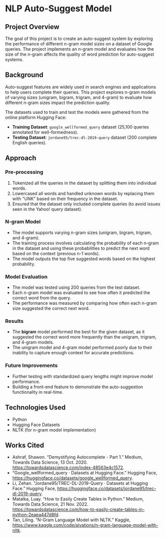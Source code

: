 
# NLP Auto-Suggest Model

## Project Overview

The goal of this project is to create an auto-suggest system by exploring the performance of different n-gram model sizes on a dataset of Google queries. The project implements an n-gram model and evaluates how the size of the n-gram affects the quality of word prediction for auto-suggest systems.

## Background

Auto-suggest features are widely used in search engines and applications to help users complete their queries. This project explores n-gram models of varying sizes (unigram, bigram, trigram, and 4-gram) to evaluate how different n-gram sizes impact the prediction quality.

The datasets used to train and test the models were gathered from the online platform Hugging Face:
- **Training Dataset**: `google_wellformed_query` dataset (25,100 queries annotated for well-formedness).
- **Testing Dataset**: `jordane95/trec-dl-2019-query` dataset (200 complete English queries).

## Approach

### Pre-processing

1. Tokenized all the queries in the dataset by splitting them into individual words.
2. Lowercased all words and handled unknown words by replacing them with "UNK" based on their frequency in the dataset.
3. Ensured that the dataset only included complete queries (to avoid issues seen in the Yahoo! query dataset).

### N-gram Model

- The model supports varying n-gram sizes (unigram, bigram, trigram, and 4-gram).
- The training process involves calculating the probability of each n-gram in the dataset and using these probabilities to predict the next word based on the context (previous n-1 words).
- The model outputs the top five suggested words based on the highest probability.

### Model Evaluation

- The model was tested using 200 queries from the test dataset.
- Each n-gram model was evaluated to see how often it predicted the correct word from the query.
- The performance was measured by comparing how often each n-gram size suggested the correct next word.

### Results

- The **bigram** model performed the best for the given dataset, as it suggested the correct word more frequently than the unigram, trigram, and 4-gram models.
- The unigram model and 4-gram model performed poorly due to their inability to capture enough context for accurate predictions.

### Future Improvements

- Further testing with standardized query lengths might improve model performance.
- Building a front-end feature to demonstrate the auto-suggestion functionality in real-time.

## Technologies Used

- Python
- Hugging Face Datasets
- NLTK (for n-gram model implementation)

## Works Cited

- Ashraf, Shawon. “Demystifying Autocomplete - Part 1.” Medium, Towards Data Science, 13 Oct. 2020. https://towardsdatascience.com/index-48563e4c1572.
- “Google_wellformed_query · Datasets at Hugging Face.” Hugging Face, https://huggingface.co/datasets/google_wellformed_query.
- Li, Zehan. “Jordane95/TREC-DL-2019-Query · Datasets at Hugging Face.” Hugging Face, https://huggingface.co/datasets/jordane95/trec-dl-2019-query.
- Matalka, Luay. “How to Easily Create Tables in Python.” Medium, Towards Data Science, 21 Nov. 2022. https://towardsdatascience.com/how-to-easily-create-tables-in-python-2eaea447d8fd.
- Tan, Liling. “N-Gram Language Model with NLTK.” Kaggle, https://www.kaggle.com/code/alvations/n-gram-language-model-with-nltk.
